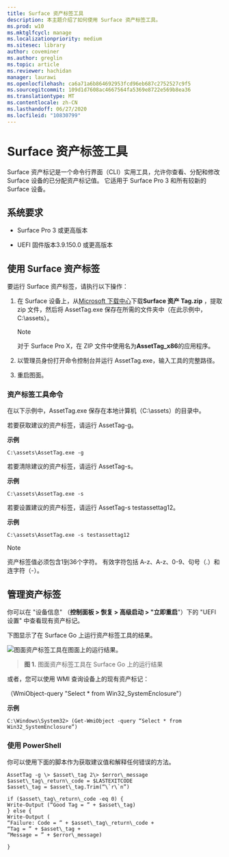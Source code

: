 ```yaml
---
title: Surface 资产标签工具
description: 本主题介绍了如何使用 Surface 资产标签工具。
ms.prod: w10
ms.mktglfcycl: manage
ms.localizationpriority: medium
ms.sitesec: library
author: coveminer
ms.author: greglin
ms.topic: article
ms.reviewer: hachidan
manager: laurawi
ms.openlocfilehash: ca6a71a6b864692953fcd96eb687c2752527c9f5
ms.sourcegitcommit: 109d1d7608ac4667564fa5369e8722e569b8ea36
ms.translationtype: MT
ms.contentlocale: zh-CN
ms.lasthandoff: 06/27/2020
ms.locfileid: "10830799"
---
```

# Surface 资产标签工具

Surface 资产标记是一个命令行界面（CLI）实用工具，允许你查看、分配和修改 Surface 设备的已分配资产标记值。 它适用于 Surface Pro 3 和所有较新的 Surface 设备。

##  <a name="system-requirements"></a>系统要求

- Surface Pro 3 或更高版本

- UEFI 固件版本3.9.150.0 或更高版本

##  <a name="using-surface-asset-tag-"></a>使用 Surface 资产标签 

要运行 Surface 资产标签，请执行以下操作：

1.  在 Surface 设备上，从[Microsoft 下载中心](https://www.microsoft.com/download/details.aspx?id=46703)下载**Surface 资产 Tag.zip** ，提取 zip 文件，然后将 AssetTag.exe 保存在所需的文件夹中（在此示例中，C:\\assets）。

    > [!NOTE]
    > 对于 Surface Pro X，在 ZIP 文件中使用名为**AssetTag_x86**的应用程序。 

2.  以管理员身份打开命令控制台并运行 AssetTag.exe，输入工具的完整路径。

3.  重启图面。

###  <a name="asset-tag-tool-commands"></a>资产标签工具命令   
在以下示例中，AssetTag.exe 保存在本地计算机（C:\assets）的目录中。 

若要获取建议的资产标签，请运行 AssetTag-g。

**示例**

   ```
 C:\assets\AssetTag.exe -g
  ```
 
 若要清除建议的资产标签，请运行 AssetTag-s。
 
 **示例**
 
   ```
C:\assets\AssetTag.exe -s
  ```
若要设置建议的资产标签，请运行 AssetTag-s testassettag12。

**示例**

```
C:\assets\AssetTag.exe -s testassettag12
```

>[!NOTE]
>资产标签值必须包含1到36个字符。 有效字符包括 A-z、A-z、0-9、句号（.）和连字符（-）。


##  <a name="managing-asset-tags"></a>管理资产标签

你可以在 "设备信息" （**控制面板 > 恢复 > 高级启动 > "立即重启**"）下的 "UEFI 设置" 中查看现有资产标记。

下图显示了在 Surface Go 上运行资产标签工具的结果。

![图面资产标签工具在图面上的运行结果。
](images/assettag-fig1.png)

> **图 1.** 图面资产标签工具在 Surface Go 上的运行结果

或者，您可以使用 WMI 查询设备上的现有资产标记：

（WmiObject-query "Select * from Win32_SystemEnclosure"）

**示例**

   ```
C:\Windows\System32> (Get-WmiObject -query “Select * from Win32_SystemEnclosure”)
  ```
  
###  <a name="using-powershell"></a>使用 PowerShell

你可以使用下面的脚本作为获取建议值和解释任何错误的方法。

 ```
AssetTag -g \> $asset\_tag 2\> $error\_message  
$asset\_tag\_return\_code = $LASTEXITCODE  
$asset\_tag = $asset\_tag.Trim(“\`r\`n”)

if ($asset\_tag\_return\_code -eq 0) {  
Write-Output (“Good Tag = ” + $asset\_tag)  
} else {  
Write-Output (  
“Failure: Code = ” + $asset\_tag\_return\_code +  
“Tag = ” + $asset\_tag +  
“Message = ” + $error\_message)

}
 ```
